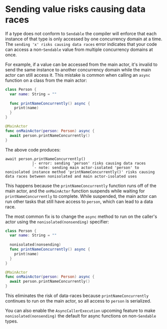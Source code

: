 # Sending value risks causing data races

If a type does not conform to `Sendable` the compiler will enforce that each instance of that type is only accessed by one concurrency domain at a time. The `sending 'x' risks causing data races` error indicates that your code can access a non-`Sendable` value from multiple concurrency domains at once.

For example, if a value can be accessed from the main actor, it's invalid to send the same instance to another concurrency domain while the main actor can still access it. This mistake is common when calling an `async` function on a class from the main actor:

```swift
class Person {
  var name: String = ""
    
  func printNameConcurrently() async {
    print(name)
  }
}

@MainActor
func onMainActor(person: Person) async {
  await person.printNameConcurrently()
}
```

The above code produces:

```
await person.printNameConcurrently()
            |- error: sending 'person' risks causing data races
            `- note: sending main actor-isolated 'person' to nonisolated instance method 'printNameConcurrently()' risks causing data races between nonisolated and main actor-isolated uses
```

This happens because the `printNameConcurrently` function runs off of the main actor, and the `onMainActor` function suspends while waiting for `printNameConcurrently` to complete. While suspended, the main actor can run other tasks that still have access to `person`, which can lead to a data race.

The most common fix is to change the `async` method to run on the caller's actor using the `nonisolated(nonsending)` specifier:

```swift
class Person {
  var name: String = ""
    
  nonisolated(nonsending)
  func printNameConcurrently() async {
    print(name)
  }
}

@MainActor
func onMainActor(person: Person) async {
  await person.printNameConcurrently()
}
```

This eliminates the risk of data-races because `printNameConcurrently` continues to run on the main actor, so all access to `person` is serialized.

You can also enable the `AsyncCallerExecution` upcoming feature to make `nonisolated(nonsending)` the default for async functions on non-`Sendable` types.
